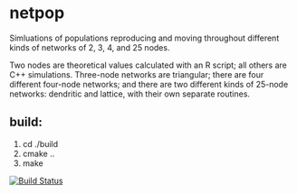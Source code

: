 # netpop
Simluations of populations reproducing and moving throughout different kinds of
networks of 2, 3, 4, and 25 nodes.

Two nodes are theoretical values calculated with an R script; all others are C++
simulations. Three-node networks are triangular; there are four different
four-node networks; and there are two different kinds of 25-node networks:
dendritic and lattice, with their own separate routines.

## build:
1. cd ./build  
2. cmake ..  
3. make


[![Build
Status](https://travis-ci.org/mpadge/netpop.svg?branch=master)](https://travis-ci.org/mpadge/netpop)
